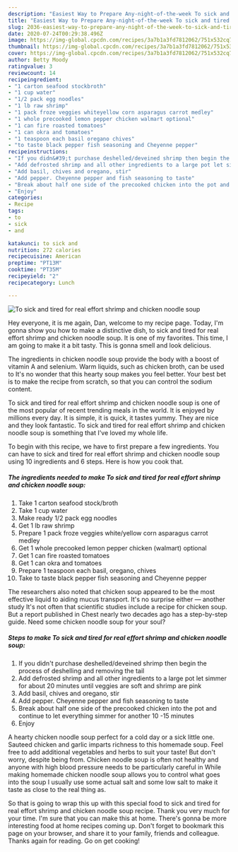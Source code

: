 ```yaml
---
description: "Easiest Way to Prepare Any-night-of-the-week To sick and tired for real effort shrimp and chicken noodle soup"
title: "Easiest Way to Prepare Any-night-of-the-week To sick and tired for real effort shrimp and chicken noodle soup"
slug: 2036-easiest-way-to-prepare-any-night-of-the-week-to-sick-and-tired-for-real-effort-shrimp-and-chicken-noodle-soup
date: 2020-07-24T00:29:38.496Z
image: https://img-global.cpcdn.com/recipes/3a7b1a3fd7812062/751x532cq70/to-sick-and-tired-for-real-effort-shrimp-and-chicken-noodle-soup-recipe-main-photo.jpg
thumbnail: https://img-global.cpcdn.com/recipes/3a7b1a3fd7812062/751x532cq70/to-sick-and-tired-for-real-effort-shrimp-and-chicken-noodle-soup-recipe-main-photo.jpg
cover: https://img-global.cpcdn.com/recipes/3a7b1a3fd7812062/751x532cq70/to-sick-and-tired-for-real-effort-shrimp-and-chicken-noodle-soup-recipe-main-photo.jpg
author: Betty Moody
ratingvalue: 3
reviewcount: 14
recipeingredient:
- "1 carton seafood stockbroth"
- "1 cup water"
- "1/2 pack egg noodles"
- "1 lb raw shrimp"
- "1 pack froze veggies whiteyellow corn asparagus carrot medley"
- "1 whole precooked lemon pepper chicken walmart optional"
- "1 can fire roasted tomatoes"
- "1 can okra and tomatoes"
- "1 teaspoon each basil oregano chives"
- "to taste black pepper fish seasoning and Cheyenne pepper"
recipeinstructions:
- "If you didn&#39;t purchase deshelled/deveined shrimp then begin the process of deshelling and removing the tail"
- "Add defrosted shrimp and all other ingredients to a large pot let simmer for about 20 minutes until veggies are soft and shrimp are pink"
- "Add basil, chives and oregano, stir"
- "Add pepper. Cheyenne pepper and fish seasoning to taste"
- "Break about half one side of the precooked chicken into the pot and continue to let everything simmer for another 10 -15 minutes"
- "Enjoy"
categories:
- Recipe
tags:
- to
- sick
- and

katakunci: to sick and 
nutrition: 272 calories
recipecuisine: American
preptime: "PT13M"
cooktime: "PT35M"
recipeyield: "2"
recipecategory: Lunch

---
```



![To sick and tired for real effort shrimp and chicken noodle soup](https://img-global.cpcdn.com/recipes/3a7b1a3fd7812062/751x532cq70/to-sick-and-tired-for-real-effort-shrimp-and-chicken-noodle-soup-recipe-main-photo.jpg)

Hey everyone, it is me again, Dan, welcome to my recipe page. Today, I'm gonna show you how to make a distinctive dish, to sick and tired for real effort shrimp and chicken noodle soup. It is one of my favorites. This time, I am going to make it a bit tasty. This is gonna smell and look delicious.

The ingredients in chicken noodle soup provide the body with a boost of vitamin A and selenium. Warm liquids, such as chicken broth, can be used to It&#39;s no wonder that this hearty soup makes you feel better. Your best bet is to make the recipe from scratch, so that you can control the sodium content.

To sick and tired for real effort shrimp and chicken noodle soup is one of the most popular of recent trending meals in the world. It is enjoyed by millions every day. It is simple, it is quick, it tastes yummy. They are nice and they look fantastic. To sick and tired for real effort shrimp and chicken noodle soup is something that I've loved my whole life.


To begin with this recipe, we have to first prepare a few ingredients. You can have to sick and tired for real effort shrimp and chicken noodle soup using 10 ingredients and 6 steps. Here is how you cook that.

<!--inarticleads1-->

##### The ingredients needed to make To sick and tired for real effort shrimp and chicken noodle soup:

1. Take 1 carton seafood stock/broth
1. Take 1 cup water
1. Make ready 1/2 pack egg noodles
1. Get 1 lb raw shrimp
1. Prepare 1 pack froze veggies white/yellow corn asparagus carrot medley
1. Get 1 whole precooked lemon pepper chicken (walmart) optional
1. Get 1 can fire roasted tomatoes
1. Get 1 can okra and tomatoes
1. Prepare 1 teaspoon each basil, oregano, chives
1. Take to taste black pepper fish seasoning and Cheyenne pepper


The researchers also noted that chicken soup appeared to be the most effective liquid to aiding mucus transport. It&#39;s no surprise either — another study It&#39;s not often that scientific studies include a recipe for chicken soup. But a report published in Chest nearly two decades ago has a step-by-step guide. Need some chicken noodle soup for your soul? 

<!--inarticleads2-->

##### Steps to make To sick and tired for real effort shrimp and chicken noodle soup:

1. If you didn&#39;t purchase deshelled/deveined shrimp then begin the process of deshelling and removing the tail
1. Add defrosted shrimp and all other ingredients to a large pot let simmer for about 20 minutes until veggies are soft and shrimp are pink
1. Add basil, chives and oregano, stir
1. Add pepper. Cheyenne pepper and fish seasoning to taste
1. Break about half one side of the precooked chicken into the pot and continue to let everything simmer for another 10 -15 minutes
1. Enjoy


A hearty chicken noodle soup perfect for a cold day or a sick little one. Sauteed chicken and garlic imparts richness to this homemade soup. Feel free to add additional vegetables and herbs to suit your taste! But don&#39;t worry, despite being from. Chicken noodle soup is often not healthy and anyone with high blood pressure needs to be particularly careful in While making homemade chicken noodle soup allows you to control what goes into the soup I usually use some actual salt and some low salt to make it taste as close to the real thing as. 

So that is going to wrap this up with this special food to sick and tired for real effort shrimp and chicken noodle soup recipe. Thank you very much for your time. I'm sure that you can make this at home. There's gonna be more interesting food at home recipes coming up. Don't forget to bookmark this page on your browser, and share it to your family, friends and colleague. Thanks again for reading. Go on get cooking!
